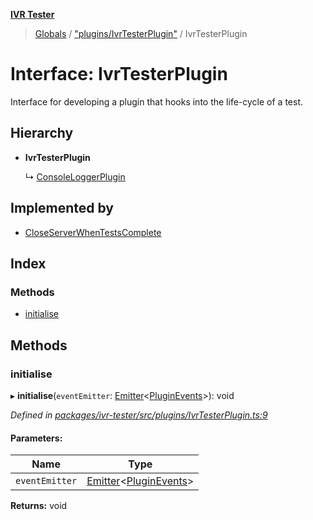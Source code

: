 **[IVR Tester](../README.md)**

> [Globals](../README.md) / ["plugins/IvrTesterPlugin"](../modules/_plugins_ivrtesterplugin_.md) / IvrTesterPlugin

# Interface: IvrTesterPlugin

Interface for developing a plugin that hooks into the life-cycle of a
test.

## Hierarchy

* **IvrTesterPlugin**

  ↳ [ConsoleLoggerPlugin](_testing_ui_consoleuserinterface_.consoleloggerplugin.md)

## Implemented by

* [CloseServerWhenTestsComplete](../classes/_testing_closeserverwhentestscomplete_.closeserverwhentestscomplete.md)

## Index

### Methods

* [initialise](_plugins_ivrtesterplugin_.ivrtesterplugin.md#initialise)

## Methods

### initialise

▸ **initialise**(`eventEmitter`: [Emitter](_emitter_.emitter.md)\<[PluginEvents](../modules/_plugins_pluginmanager_.md#pluginevents)>): void

*Defined in [packages/ivr-tester/src/plugins/IvrTesterPlugin.ts:9](https://github.com/SketchingDev/ivr-tester/blob/8e79354/packages/ivr-tester/src/plugins/IvrTesterPlugin.ts#L9)*

#### Parameters:

Name | Type |
------ | ------ |
`eventEmitter` | [Emitter](_emitter_.emitter.md)\<[PluginEvents](../modules/_plugins_pluginmanager_.md#pluginevents)> |

**Returns:** void
